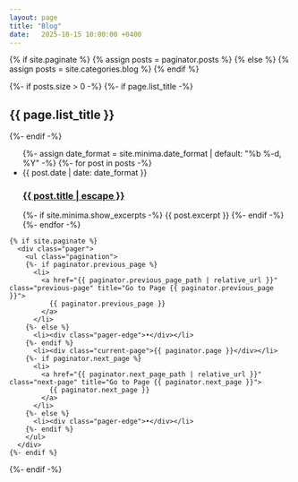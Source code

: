 ```yaml
---
layout: page
title: "Blog"
date:   2025-10-15 10:00:00 +0400
---
```


<div class="home">

  {% if site.paginate %}
    {% assign posts = paginator.posts %}
  {% else %}
    {% assign posts = site.categories.blog %}
  {% endif %}

  {%- if posts.size > 0 -%}
    {%- if page.list_title -%}
      <h2 class="post-list-heading">{{ page.list_title }}</h2>
    {%- endif -%}
    <ul class="post-list">
      {%- assign date_format = site.minima.date_format | default: "%b %-d, %Y" -%}
      {%- for post in posts -%}
      <li>
        <span class="post-meta">{{ post.date | date: date_format }}</span>
        <h3>
          <a class="post-link" href="{{ post.url | relative_url }}">
            {{ post.title | escape }}
          </a>
        </h3>
        {%- if site.minima.show_excerpts -%}
          {{ post.excerpt }}
        {%- endif -%}
      </li>
      {%- endfor -%}
    </ul>

    {% if site.paginate %}
      <div class="pager">
        <ul class="pagination">
        {%- if paginator.previous_page %}
          <li>
            <a href="{{ paginator.previous_page_path | relative_url }}" class="previous-page" title="Go to Page {{ paginator.previous_page }}">
              {{ paginator.previous_page }}
            </a>
          </li>
        {%- else %}
          <li><div class="pager-edge">•</div></li>
        {%- endif %}
          <li><div class="current-page">{{ paginator.page }}</div></li>
        {%- if paginator.next_page %}
          <li>
            <a href="{{ paginator.next_page_path | relative_url }}" class="next-page" title="Go to Page {{ paginator.next_page }}">
              {{ paginator.next_page }}
            </a>
          </li>
        {%- else %}
          <li><div class="pager-edge">•</div></li>
        {%- endif %}
        </ul>
      </div>
    {%- endif %}
  {%- endif -%}

</div>
